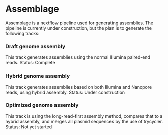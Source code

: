 # Assemblage

Assemblage is a nextflow pipeline used for generating assemblies.
The pipeline is currently under construction, but the plan is to generate the following tracks:

### Draft genome assembly
This track generates assemblies using the normal Illumina paired-end reads.
Status: Complete

### Hybrid genome assembly
This track generates assemblies based on both Illumina and Nanopore reads, using hybrid assembly.
Status: Under construction

### Optimized genome assembly
This track is using the long-read-first assembly method, compares that to a hybrid assembly, and merges all plasmid sequences by the use of trycycler.
Status: Not yet started
